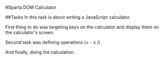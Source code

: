 #Sparta DOM Calculator

##Tasks
In this task is about writing a JavaScript calculator. 

First thing to do was targeting keys on the calculator and display them on the calculator's screen.

Second task was defining operations (+ - x /)

And finally, doing the calculation.